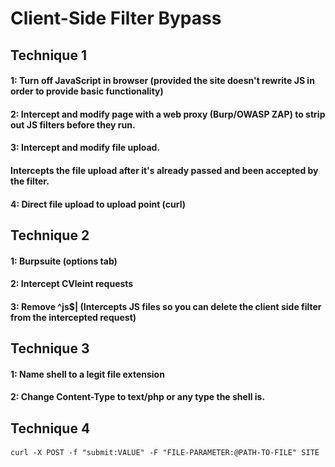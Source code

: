 # Client-Side Filter Bypass

## Technique 1

#### 1: Turn off JavaScript in browser (provided the site doesn't rewrite JS in order to provide basic functionality)

#### 2: Intercept and modify page with a web proxy (Burp/OWASP ZAP) to strip out JS filters before they run.

#### 3: Intercept and modify file upload.

#### Intercepts the file upload after it's already passed and been accepted by the filter.

#### 4: Direct file upload to upload point (curl)

## Technique 2 

#### 1: Burpsuite (options tab)

#### 2: Intercept CVleint requests

#### 3: Remove ^js$| (Intercepts JS files so you can delete the client side filter from the intercepted request)

## Technique 3

#### 1: Name shell to a legit file extension

#### 2: Change Content-Type to text/php or any type the shell is.

## Technique 4

#### 

    curl -X POST -f "submit:VALUE" -F "FILE-PARAMETER:@PATH-TO-FILE" SITE
